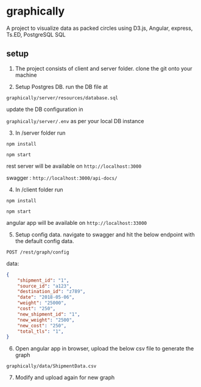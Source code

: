 # graphically
A project to visualize data as packed circles using D3.js, Angular, express, Ts.ED, PostgreSQL SQL

## setup

 1. The project consists of client and server folder. clone the git onto
    your machine
    
2. Setup Postgres DB. run the DB file at 

`graphically/server/resources/database.sql`

update the DB configuration in 

`graphically/server/.env` as per your local DB instance

3. In /server folder run

 `npm install`
 
 `npm start`
 
   rest server will be available on `http://localhost:3000`
   
   swagger : `http://localhost:3000/api-docs/`
   
4. In /client folder run 

`npm install`

`npm start`

angular app will be available on `http://localhost:33000`

5. Setup config data. navigate to swagger and hit the below endpoint with the default config data.

`POST /rest/graph/config`

data:

```json
{
	"shipment_id": "1",
	"source_id": "a123",
	"destination_id": "z789",
	"date": "2018-05-06",
	"weight": "25000",
	"cost": "250",
	"new_shipment_id": "1",
	"new_weight": "2500",
	"new_cost": "250",
	"total_tls": "1",
}
```
 
 6. Open angular app in browser, upload the below csv file to generate the graph 
 
`graphically/data/ShipmentData.csv`

7. Modify and upload again for new graph
